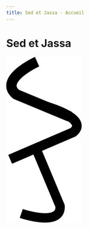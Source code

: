```yaml
---
title: Sed et Jassa - Accueil
---
```

# Sed et Jassa

![le logoe de Sed et Jassa](https://github.com/SedetJassa/test-website-repo-3796/blob/main/images/Logo%20seul.png)